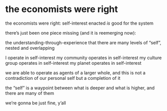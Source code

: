 # the economists were right

the economists were right: self-interest enacted *is* good for the system

there’s just been one piece missing (and it is reemerging now):

the understanding-through-experience that there are many levels of “self”, nested and overlapping

I operate in self-interest
my community operates in self-interest
my culture group operates in self-interest
my planet operates in self-interest

we are able to operate as agents of a larger whole, and this is not a contradiction of our personal self but a completion of it

the “self” is a waypoint between what is deeper and what is higher, and there are many of them

we’re gonna be just fine, y’all
